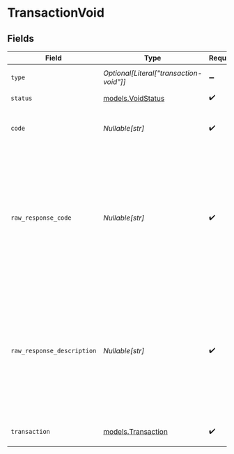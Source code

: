 # TransactionVoid


## Fields

| Field                                                                                                                                                       | Type                                                                                                                                                        | Required                                                                                                                                                    | Description                                                                                                                                                 | Example                                                                                                                                                     |
| ----------------------------------------------------------------------------------------------------------------------------------------------------------- | ----------------------------------------------------------------------------------------------------------------------------------------------------------- | ----------------------------------------------------------------------------------------------------------------------------------------------------------- | ----------------------------------------------------------------------------------------------------------------------------------------------------------- | ----------------------------------------------------------------------------------------------------------------------------------------------------------- |
| `type`                                                                                                                                                      | *Optional[Literal["transaction-void"]]*                                                                                                                     | :heavy_minus_sign:                                                                                                                                          | Always `transaction-void`.                                                                                                                                  | transaction-void                                                                                                                                            |
| `status`                                                                                                                                                    | [models.VoidStatus](../models/voidstatus.md)                                                                                                                | :heavy_check_mark:                                                                                                                                          | N/A                                                                                                                                                         |                                                                                                                                                             |
| `code`                                                                                                                                                      | *Nullable[str]*                                                                                                                                             | :heavy_check_mark:                                                                                                                                          | The standardized error code set by Gr4vy.                                                                                                                   | service_error                                                                                                                                               |
| `raw_response_code`                                                                                                                                         | *Nullable[str]*                                                                                                                                             | :heavy_check_mark:                                                                                                                                          | This is the response code received from the payment service. This can be set to any value and is not standardized across different payment services.        | E104                                                                                                                                                        |
| `raw_response_description`                                                                                                                                  | *Nullable[str]*                                                                                                                                             | :heavy_check_mark:                                                                                                                                          | This is the response description received from the payment service. This can be set to any value and is not standardized across different payment services. | Internal error                                                                                                                                              |
| `transaction`                                                                                                                                               | [models.Transaction](../models/transaction.md)                                                                                                              | :heavy_check_mark:                                                                                                                                          | A full transaction resource.                                                                                                                                |                                                                                                                                                             |
